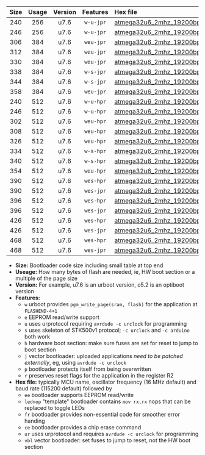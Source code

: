 |Size|Usage|Version|Features|Hex file|
|:-:|:-:|:-:|:-:|:--|
|240|256|u7.6|`w-u-jpr`|[atmega32u6_2mhz_19200bps_ur_vbl.hex](https://raw.githubusercontent.com/stefanrueger/urboot/main//atmega32u6_2mhz_19200bps_ur_vbl.hex)|
|246|256|u7.6|`w-u-jpr`|[atmega32u6_2mhz_19200bps_lednop_ur_vbl.hex](https://raw.githubusercontent.com/stefanrueger/urboot/main//atmega32u6_2mhz_19200bps_lednop_ur_vbl.hex)|
|306|384|u7.6|`weu-jpr`|[atmega32u6_2mhz_19200bps_ee_ur_vbl.hex](https://raw.githubusercontent.com/stefanrueger/urboot/main//atmega32u6_2mhz_19200bps_ee_ur_vbl.hex)|
|312|384|u7.6|`weu-jpr`|[atmega32u6_2mhz_19200bps_ee_lednop_ur_vbl.hex](https://raw.githubusercontent.com/stefanrueger/urboot/main//atmega32u6_2mhz_19200bps_ee_lednop_ur_vbl.hex)|
|330|384|u7.6|`weu-jpr`|[atmega32u6_2mhz_19200bps_ee_lednop_fr_ur_vbl.hex](https://raw.githubusercontent.com/stefanrueger/urboot/main//atmega32u6_2mhz_19200bps_ee_lednop_fr_ur_vbl.hex)|
|338|384|u7.6|`w-s-jpr`|[atmega32u6_2mhz_19200bps_vbl.hex](https://raw.githubusercontent.com/stefanrueger/urboot/main//atmega32u6_2mhz_19200bps_vbl.hex)|
|344|384|u7.6|`w-s-jpr`|[atmega32u6_2mhz_19200bps_lednop_vbl.hex](https://raw.githubusercontent.com/stefanrueger/urboot/main//atmega32u6_2mhz_19200bps_lednop_vbl.hex)|
|358|384|u7.6|`weu-jpr`|[atmega32u6_2mhz_19200bps_ee_lednop_fr_ce_ur_vbl.hex](https://raw.githubusercontent.com/stefanrueger/urboot/main//atmega32u6_2mhz_19200bps_ee_lednop_fr_ce_ur_vbl.hex)|
|240|512|u7.6|`w-u-hpr`|[atmega32u6_2mhz_19200bps_ur.hex](https://raw.githubusercontent.com/stefanrueger/urboot/main//atmega32u6_2mhz_19200bps_ur.hex)|
|246|512|u7.6|`w-u-hpr`|[atmega32u6_2mhz_19200bps_lednop_ur.hex](https://raw.githubusercontent.com/stefanrueger/urboot/main//atmega32u6_2mhz_19200bps_lednop_ur.hex)|
|302|512|u7.6|`weu-hpr`|[atmega32u6_2mhz_19200bps_ee_ur.hex](https://raw.githubusercontent.com/stefanrueger/urboot/main//atmega32u6_2mhz_19200bps_ee_ur.hex)|
|308|512|u7.6|`weu-hpr`|[atmega32u6_2mhz_19200bps_ee_lednop_ur.hex](https://raw.githubusercontent.com/stefanrueger/urboot/main//atmega32u6_2mhz_19200bps_ee_lednop_ur.hex)|
|326|512|u7.6|`weu-hpr`|[atmega32u6_2mhz_19200bps_ee_lednop_fr_ur.hex](https://raw.githubusercontent.com/stefanrueger/urboot/main//atmega32u6_2mhz_19200bps_ee_lednop_fr_ur.hex)|
|334|512|u7.6|`w-s-hpr`|[atmega32u6_2mhz_19200bps.hex](https://raw.githubusercontent.com/stefanrueger/urboot/main//atmega32u6_2mhz_19200bps.hex)|
|340|512|u7.6|`w-s-hpr`|[atmega32u6_2mhz_19200bps_lednop.hex](https://raw.githubusercontent.com/stefanrueger/urboot/main//atmega32u6_2mhz_19200bps_lednop.hex)|
|354|512|u7.6|`weu-hpr`|[atmega32u6_2mhz_19200bps_ee_lednop_fr_ce_ur.hex](https://raw.githubusercontent.com/stefanrueger/urboot/main//atmega32u6_2mhz_19200bps_ee_lednop_fr_ce_ur.hex)|
|390|512|u7.6|`wes-hpr`|[atmega32u6_2mhz_19200bps_ee.hex](https://raw.githubusercontent.com/stefanrueger/urboot/main//atmega32u6_2mhz_19200bps_ee.hex)|
|390|512|u7.6|`wes-jpr`|[atmega32u6_2mhz_19200bps_ee_vbl.hex](https://raw.githubusercontent.com/stefanrueger/urboot/main//atmega32u6_2mhz_19200bps_ee_vbl.hex)|
|396|512|u7.6|`wes-hpr`|[atmega32u6_2mhz_19200bps_ee_lednop.hex](https://raw.githubusercontent.com/stefanrueger/urboot/main//atmega32u6_2mhz_19200bps_ee_lednop.hex)|
|396|512|u7.6|`wes-jpr`|[atmega32u6_2mhz_19200bps_ee_lednop_vbl.hex](https://raw.githubusercontent.com/stefanrueger/urboot/main//atmega32u6_2mhz_19200bps_ee_lednop_vbl.hex)|
|426|512|u7.6|`wes-hpr`|[atmega32u6_2mhz_19200bps_ee_lednop_fr.hex](https://raw.githubusercontent.com/stefanrueger/urboot/main//atmega32u6_2mhz_19200bps_ee_lednop_fr.hex)|
|426|512|u7.6|`wes-jpr`|[atmega32u6_2mhz_19200bps_ee_lednop_fr_vbl.hex](https://raw.githubusercontent.com/stefanrueger/urboot/main//atmega32u6_2mhz_19200bps_ee_lednop_fr_vbl.hex)|
|468|512|u7.6|`wes-hpr`|[atmega32u6_2mhz_19200bps_ee_lednop_fr_ce.hex](https://raw.githubusercontent.com/stefanrueger/urboot/main//atmega32u6_2mhz_19200bps_ee_lednop_fr_ce.hex)|
|468|512|u7.6|`wes-jpr`|[atmega32u6_2mhz_19200bps_ee_lednop_fr_ce_vbl.hex](https://raw.githubusercontent.com/stefanrueger/urboot/main//atmega32u6_2mhz_19200bps_ee_lednop_fr_ce_vbl.hex)|

- **Size:** Bootloader code size including small table at top end
- **Useage:** How many bytes of flash are needed, ie, HW boot section or a multiple of the page size
- **Version:** For example, u7.6 is an urboot version, o5.2 is an optiboot version
- **Features:**
  + `w` urboot provides `pgm_write_page(sram, flash)` for the application at `FLASHEND-4+1`
  + `e` EEPROM read/write support
  + `u` uses urprotocol requiring `avrdude -c urclock` for programming
  + `s` uses skeleton of STK500v1 protocol; `-c urclock` and `-c arduino` both work
  + `h` hardware boot section: make sure fuses are set for reset to jump to boot section
  + `j` vector bootloader: uploaded applications *need to be patched externally*, eg, using `avrdude -c urclock`
  + `p` bootloader protects itself from being overwritten
  + `r` preserves reset flags for the application in the register R2
- **Hex file:** typically MCU name, oscillator frequency (16 MHz default) and baud rate (115200 default) followed by
  + `ee` bootloader supports EEPROM read/write
  + `lednop` "template" bootloader contains `mov rx,rx` nops that can be replaced to toggle LEDs
  + `fr` bootloader provides non-essential code for smoother error handing
  + `ce` bootloader provides a chip erase command
  + `ur` uses urprotocol and requires `avrdude -c urclock` for programming
  + `vbl` vector bootloader: set fuses to jump to reset, not the HW boot section
